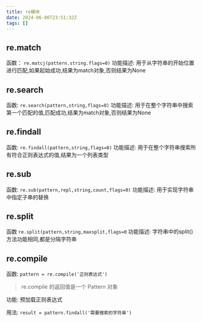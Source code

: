 ```yaml
---
title: re模块
date: 2024-06-06T23:51:32Z
tags: []
---
```


## re.match

函数：
`re.matcj(pattern.string.flags=0)`
功能描述:
用于从字符串的开始位置进行匹配,如果起始成功,结果为match对象,否则结果为None

## re.search

函数:
`re.search(pattern,string,flags=0)`
功能描述:
用于在整个字符串中搜索第一个匹配的值,匹配成功,结果为match对象,否则结果为None

## re.findall

函数:
`re.findall(pattern,string,flags=0)`
功能描述:
用于在整个字符串搜索所有符合正则表达式的值,结果为一个列表类型

## re.sub

函数:
`re.sub(pattern,repl,string,count,flags=0)`
功能描述:
用于实现字符串中指定子串的替换

## re.split

函数
`re.split(pattern,string,maxsplit,flags=0`
功能描述:
字符串中的split()方法功能相同,都是分隔字符串

## re.compile

函数:
`pattern = re.compile('正则表达式')`

> re.compile 的返回值是一个 Pattern 对象

功能:
预加载正则表达式

用法:
`result = pattern.findall('需要搜索的字符串')`
